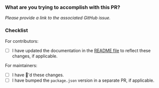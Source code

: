 ### What are you trying to accomplish with this PR?

*Please provide a link to the associated GitHub issue.*


### Checklist
For contributors:
- [ ] I have updated the documentation in the [README file](https://github.com/Shopify/node-themekit/blob/main/README.md) to reflect these changes, if applicable.

For maintainers:
- [ ] I have :tophat:'d these changes.
- [ ] I have bumped the `package.json` version in a separate PR, if applicable.
